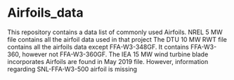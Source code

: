# Airfoils_data
This repository contains a data list of commonly used Airfoils. 
NREL 5 MW file contains all the airfoil data used in that project
The DTU 10 MW RWT file contains all the airfoils data except FFA-W3-348GF. It contains FFA-W3-360, however not FFA-W3-360GF.
The IEA 15 MW wind turbine blade incorporates Airfoils are found in May 2019 file. However, information regarding SNL-FFA-W3-500 airfoil is missing
